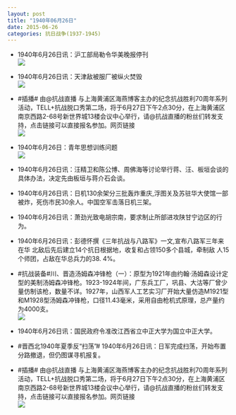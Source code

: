 ```yaml
---
layout: post
title: "1940年06月26日"
date: 2015-06-26
categories: 抗日战争(1937-1945)
---
```


<meta name="referrer" content="no-referrer" />

- 1940年6月26日讯：沪工部局勒令华美晚报停刊 <br/><img src="https://ww1.sinaimg.cn/large/aca367d8jw1ethwalcwahj2089072gm3.jpg" />

- 1940年6月26日讯：天津敌被服厂被纵火焚毁 <br/><img src="https://ww3.sinaimg.cn/large/aca367d8jw1ethuk6u4f2j208d073t97.jpg" />

- #插播#   由@抗战直播 与上海黄浦区海燕博客主办的纪念抗战胜利70周年系列活动，TELL+抗战脱口秀第二场，将于6月27日下午2点30分，在上海黄浦区南京西路2-68号新世界城13楼会议中心举行，请@抗战直播的粉丝们转发支持，点击链接可以直接报名参加。网页链接 <br/><img src="https://ww1.sinaimg.cn/large/aca367d8jw1ethten507bj20pa0k3djt.jpg" />

- 1940年6月26日：青年思想训练问题 <br/><img src="https://ww4.sinaimg.cn/large/aca367d8jw1ethsu40tmcj211j0gpjxw.jpg" />

- 1940年6月26日讯：汪精卫和陈公博、周佛海等讨论举行蒋、汪、板垣会谈的具体办法，决定先由板垣与蒋介石会谈。 

- 1940年6月26日讯：日机130余架分三批轰炸重庆,浮图关及苏驻华大使馆一部 被炸，死伤市民30余人。中国空军击落日机三架。 

- 1940年6月26日讯：萧劲光致电胡宗南，要求制止所部进攻陕甘宁边区的行为。 

- 1940年6月26日讯：彭德怀撰《三年抗战与八路军》一文,宣布八路军三年来在华 北敌后先后建立14个抗日根据地，收复和占领150多个县城，牵制敌 人15个师团，占敌在华总兵力的38. 4%。 

- #抗战装备#川、晋造汤姆森冲锋枪（一）：原型为1921年由约翰·汤姆森设计定型的美制汤姆森冲锋枪。1923-1924年间，广东兵工厂，巩县、大沽等厂曾少量仿制该枪，数量不详。1927年，山西军人工艺实习厂开始大量仿造M1921型和M1928型汤姆森冲锋枪，口径11.43毫米，采用自由枪机式原理，总产量约为4000支。 <br/><img src="https://ww4.sinaimg.cn/large/aca367d8jw1eth9h8derhj20hs15jdku.jpg" />

- 1940年6月26日讯：国民政府令准改江西省立中正大学为国立中正大学。 

- #晋西北1940年夏季反“扫荡”# 1940年6月26日讯：日军完成扫荡，开始布置分路撤退，但仍图谋寻机报复。 

- #插播#       由@抗战直播 与上海黄浦区海燕博客主办的纪念抗战胜利70周年系列活动，TELL+抗战脱口秀第二场，将于6月27日下午2点30分，在上海黄浦区南京西路2-68号新世界城13楼会议中心举行，请@抗战直播的粉丝们转发支持，点击链接可以直接报名参加。网页链接 <br/><img src="https://ww4.sinaimg.cn/large/aca367d8jw1eth550gi94j20pa0jmn0x.jpg" />

